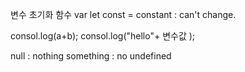 변수 초기화 함수
var
let 
const = constant : can't change.

consol.log(a+b);
consol.log("hello"+ 변수값 );

null : nothing
something : no undefined